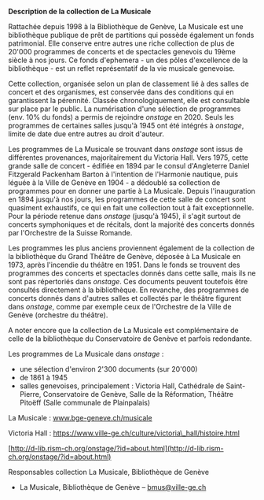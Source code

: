 **Description de la collection de La Musicale**

Rattachée depuis 1998 à la Bibliothèque de Genève, La Musicale est une bibliothèque publique de prêt de partitions qui possède également un fonds patrimonial. Elle conserve entre autres une riche collection de plus de 20&#39;000 programmes de concerts et de spectacles genevois du 19ème siècle à nos jours. Ce fonds d&#39;ephemera - un des pôles d&#39;excellence de la bibliothèque - est un reflet représentatif de la vie musicale genevoise.

Cette collection, organisée selon un plan de classement lié à des salles de concert et des organismes, est conservée dans des conditions qui en garantissent la pérennité. Classée chronologiquement, elle est consultable sur place par le public. La numérisation d&#39;une sélection de programmes (env. 10% du fonds) a permis de rejoindre _onstage_ en 2020. Seuls les programmes de certaines salles jusqu&#39;à 1945 ont été intégrés à _onstage_, limite de date due entre autres au droit d&#39;auteur.

Les programmes de La Musicale se trouvant dans _onstage_ sont issus de différentes provenances, majoritairement du Victoria Hall. Vers 1975, cette grande salle de concert - édifiée en 1894 par le consul d&#39;Angleterre Daniel Fitzgerald Packenham Barton à l&#39;intention de l&#39;Harmonie nautique, puis léguée à la Ville de Genève en 1904 - a dédoublé sa collection de programmes pour en donner une partie à La Musicale. Depuis l&#39;inauguration en 1894 jusqu&#39;à nos jours, les programmes de cette salle de concert sont quasiment exhaustifs, ce qui en fait une collection tout à fait exceptionnelle. Pour la période retenue dans _onstage_ (jusqu&#39;à 1945), il s&#39;agit surtout de concerts symphoniques et de récitals, dont la majorité des concerts donnés par l&#39;Orchestre de la Suisse Romande.

Les programmes les plus anciens proviennent également de la collection de la bibliothèque du Grand Théâtre de Genève, déposée à La Musicale en 1973, après l&#39;incendie du théâtre en 1951. Dans le fonds se trouvent des programmes des concerts et spectacles donnés dans cette salle, mais ils ne sont pas répertoriés dans _onstage_. Ces documents peuvent toutefois être consultés directement à la bibliothèque. En revanche, des programmes de concerts donnés dans d&#39;autres salles et collectés par le théâtre figurent dans _onstage_, comme par exemple ceux de l&#39;Orchestre de la Ville de Genève (orchestre du théâtre).

A noter encore que la collection de La Musicale est complémentaire de celle de la bibliothèque du Conservatoire de Genève et parfois redondante.

Les programmes de La Musicale dans _onstage_ :

- une sélection d&#39;environ 2&#39;300 documents (sur 20&#39;000)
- de 1861 à 1945
- salles genevoises, principalement : Victoria Hall, Cathédrale de Saint-Pierre, Conservatoire de Genève, Salle de la Réformation, Théâtre Pitoëff (Salle communale de Plainpalais)

La Musicale : www.bge-geneve.ch/musicale

Victoria Hall : https://www.ville-ge.ch/culture/victoria\_hall/histoire.html

[http://d-lib.rism-ch.org/onstage/?id=about.html](http://d-lib.rism-ch.org/onstage/?id=about.html)

Responsables collection La Musicale, Bibliothèque de Genève

- La Musicale, Bibliothèque de Genève – [bmus@ville-ge.ch](mailto:bmus@ville-ge.ch)
